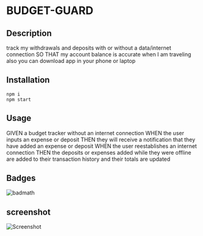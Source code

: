 # BUDGET-GUARD

## Description 

track my withdrawals and deposits with or without a data/internet connection
SO THAT my account balance is accurate when I am traveling
also you can download app in your phone or laptop


## Installation
```
npm i
npm start
```


## Usage 
GIVEN a budget tracker without an internet connection
WHEN the user inputs an expense or deposit
THEN they will receive a notification that they have added an expense or deposit
WHEN the user reestablishes an internet connection
THEN the deposits or expenses added while they were offline are added to their transaction history and their totals are updated


## Badges

![badmath](https://img.shields.io/github/languages/top/nielsenjared/badmath)

##  screenshot 
![Screenshot](https://user-images.githubusercontent.com/89115519/154857001-ee98f634-27d0-4230-847c-8918774ce223.jpeg)
